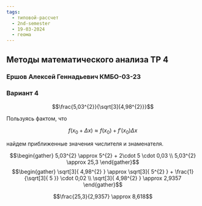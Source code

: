 ```yaml
---
tags:
  - типовой-рассчет
  - 2nd-semester
  - 19-03-2024
  - геома
---
```


## Методы математического анализа ТР 4

### Ершов Алексей Геннадьевич КМБО-03-23

### Вариант 4

$$\frac{5,03^{2}}{\sqrt[3]{4,98^{2}}}$$

Пользуясь фактом, что 

$$f(x_{0}+\Delta x) \approx f(x_{0}) + f'(x_{0})\Delta x$$

найдем приближенные значения числителя и знаменателя.

$$\begin{gather}
5,03^{2} \approx 5^{2} + 2\cdot 5 \cdot 0,03 \\
5,03^{2} \approx 25,3
\end{gather}$$
$$\begin{gather}
\sqrt[3]{ 4,98^{2} } \approx \sqrt[3]{ 5^{2} } + \frac{1}{\sqrt[3]{ 5 }} \cdot 0,02 \\
\sqrt[3]{ 4,98^{2} } \approx 2,9357
\end{gather}$$

$$\frac{25,3}{2,9357} \approx 8,618$$
